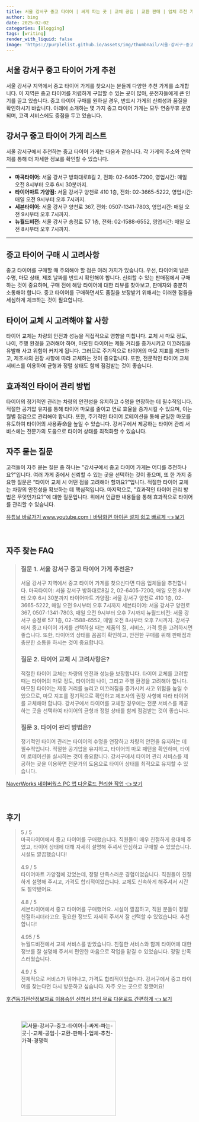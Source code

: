 ```yaml
---
title: 서울 강서구 중고 타이어 | 싸게 파는 곳 | 교체 공임 | 교환 판매 | 업체 추천 가격 경쟁력
author: bing
date: 2025-02-02
categories: [Blogging]
tags: [writing]
render_with_liquid: false
image: 'https://purplelist.github.io/assets/img/thumbnail/서울-강서구-중고-타이어-|-싸게-파는-곳-|-교체-공임-|-교환-판매-|-업체-추천-가격-경쟁력.webp'
---
```



<h2 id='중고 타이어 가게 추천'>서울 강서구 중고 타이어 가게 추천</h2>

<p>서울 강서구 지역에서 중고 타이어 가게를 찾으시는 분들께 다양한 추천 가게를 소개합니다. 이 지역은 중고 타이어를 저렴하게 구입할 수 있는 곳이 많아, 운전자들에게 큰 인기를 끌고 있습니다. 중고 타이어 구매를 원하실 경우, 반드시 가게의 신뢰성과 품질을 확인하시기 바랍니다. 아래에 소개하는 몇 가지 중고 타이어 가게는 모두 연중무휴 운영되며, 고객 서비스에도 중점을 두고 있습니다.</p>

<h2 id='중고 타이어 가게 리스트'>강서구 중고 타이어 가게 리스트</h2>

<p>서울 강서구에서 추천하는 중고 타이어 가게는 다음과 같습니다. 각 가게의 주소와 연락처를 통해 더 자세한 정보를 확인할 수 있습니다.</p>

<hr />

<ul>
    <li><b>마곡타이어:</b> 서울 강서구 방화대로8길 2, 전화: 02-6405-7200, 영업시간: 매일 오전 8시부터 오후 6시 30분까지.</li>
    <li><b>타이어마트 가양점:</b> 서울 강서구 양천로 410 1층, 전화: 02-3665-5222, 영업시간: 매일 오전 9시부터 오후 7시까지.</li>
    <li><b>세븐타이어:</b> 서울 강서구 양천로 367, 전화: 0507-1341-7803, 영업시간: 매일 오전 9시부터 오후 7시까지.</li>
    <li><b>뉴월드비전:</b> 서울 강서구 송정로 57 1층, 전화: 02-1588-6552, 영업시간: 매일 오전 8시부터 오후 7시까지.</li>
</ul>

<hr />

<h2 id='중고 타이어 구매 팁'>중고 타이어 구매 시 고려사항</h2>

<p>중고 타이어를 구매할 때 주의해야 할 점은 여러 가지가 있습니다. 우선, 타이어의 남은 수명, 마모 상태, 제조 날짜를 반드시 확인해야 합니다. 신뢰할 수 있는 판매점에서 구매하는 것이 중요하며, 구매 전에 해당 타이어에 대한 리뷰를 찾아보고, 판매자와 충분히 소통해야 합니다. 중고 타이어를 구매하면서도 품질을 보장받기 위해서는 이러한 점들을 세심하게 체크하는 것이 필요합니다.</p>

<h2 id='타이어 교체 시 유의사항'>타이어 교체 시 고려해야 할 사항</h2>

<p>타이어 교체는 차량의 안전과 성능을 직접적으로 영향을 미칩니다. 교체 시 마모 정도, 나이, 주행 환경을 고려해야 하며, 마모된 타이어는 제동 거리를 증가시키고 미끄러짐을 유발해 사고 위험이 커지게 됩니다. 그러므로 주기적으로 타이어의 마모 지표를 체크하고, 제조사의 권장 사항에 따라 교체하는 것이 중요합니다. 또한, 전문적인 타이어 교체 서비스를 이용하여 균형과 정렬 상태도 함께 점검받는 것이 좋습니다.</p>

<h2 id='타이어 관리 방법'>효과적인 타이어 관리 방법</h2>

<p>타이어의 정기적인 관리는 차량의 안전성을 유지하고 수명을 연장하는 데 필수적입니다. 적절한 공기압 유지를 통해 타이어 마모를 줄이고 연료 효율을 증가시킬 수 있으며, 이는 월별 점검으로 관리해야 합니다. 또한, 주기적인 타이어 로테이션을 통해 균일한 마모를 유도하여 타이어의 사용寿命을 높일 수 있습니다. 강서구에서 제공하는 타이어 관리 서비스에는 전문가의 도움으로 타이어 상태를 최적화할 수 있습니다.</p>

<h2 id='자주 묻는 질문'>자주 묻는 질문</h2>

<p>고객들이 자주 묻는 질문 중 하나는 "강서구에서 중고 타이어 가게는 어디를 추천하나요?"입니다. 여러 가게 중에서 신뢰할 수 있는 곳을 선택하는 것이 좋으며, 또 한 가지 중요한 질문은 “타이어 교체 시 어떤 점을 고려해야 할까요?”입니다. 적절한 타이어 교체는 차량의 안전성을 확보하는 데 핵심적입니다. 마지막으로, "효과적인 타이어 관리 방법은 무엇인가요?"에 대한 질문입니다. 위에서 언급한 내용들을 통해 효과적으로 타이어를 관리할 수 있습니다.</p>


<p><a class="click-button" title="유튜브 바로가기 www.youtube.comㅣ바탕화면 아이콘 설치 쉽고 빠르게" href="https://purplelist.github.io/posts/%EC%9C%A0%ED%8A%9C%EB%B8%8C-%EB%B0%94%EB%A1%9C%EA%B0%80%EA%B8%B0-www.youtube.com%E3%85%A3%EB%B0%94%ED%83%95%ED%99%94%EB%A9%B4-%EC%95%84%EC%9D%B4%EC%BD%98-%EC%84%A4%EC%B9%98-%EC%89%BD%EA%B3%A0-%EB%B9%A0%EB%A5%B4%EA%B2%8C/" rel="dofollow">유튜브 바로가기 www.youtube.comㅣ바탕화면 아이콘 설치 쉽고 빠르게 👈 보기</a></p><br>
<h2 id='자주_찾는_FAQ'>자주 찾는 FAQ</h2>
<div itemscope="" itemtype="https://schema.org/FAQPage"> 
<blockquote> 
<div itemscope="" itemprop="mainEntity" itemtype="https://schema.org/Question"> 
<h3 itemprop="name">질문 1. 서울 강서구 중고 타이어 가게 추천은?</h3> 
<div itemscope="" itemprop="acceptedAnswer" itemtype="https://schema.org/Answer"> 
<span itemprop="text"> 
<p>서울 강서구 지역에서 중고 타이어 가게를 찾으신다면 다음 업체들을 추천합니다. 
마곡타이어: 서울 강서구 방화대로8길 2, 02-6405-7200, 매일 오전 8시부터 오후 6시 30분까지 
타이어마트 가양점: 서울 강서구 양천로 410 1층, 02-3665-5222, 매일 오전 9시부터 오후 7시까지 
세븐타이어: 서울 강서구 양천로 367, 0507-1341-7803, 매일 오전 9시부터 오후 7시까지 
뉴월드비전: 서울 강서구 송정로 57 1층, 02-1588-6552, 매일 오전 8시부터 오후 7시까지. 
강서구에서 중고 타이어 가게를 선택하실 때는 제품의 질, 서비스, 가격 등을 고려하시면 좋습니다. 또한, 타이어의 상태를 꼼꼼히 확인하고, 안전한 구매를 위해 판매점과 충분한 소통을 하시는 것이 중요합니다.</p> 
</span> 
</div> 
</div> 

<div itemscope="" itemprop="mainEntity" itemtype="https://schema.org/Question"> 
<h3 itemprop="name">질문 2. 타이어 교체 시 고려사항은?</h3> 
<div itemscope="" itemprop="acceptedAnswer" itemtype="https://schema.org/Answer"> 
<span itemprop="text"> 
<p>적절한 타이어 교체는 차량의 안전과 성능을 보장합니다. 타이어 교체를 고려할 때는 타이어의 마모 정도, 타이어의 나이, 그리고 주행 환경을 고려해야 합니다. 마모된 타이어는 제동 거리를 늘리고 미끄러짐을 증가시켜 사고 위험을 높일 수 있으므로, 마모 지표를 정기적으로 확인하고 제조사의 권장 사항에 따라 타이어를 교체해야 합니다. 강서구에서 타이어를 교체할 경우에는 전문 서비스를 제공하는 곳을 선택하여 타이어의 균형과 정렬 상태를 함께 점검받는 것이 좋습니다.</p> 
</span> 
</div> 
</div> 

<div itemscope="" itemprop="mainEntity" itemtype="https://schema.org/Question"> 
<h3 itemprop="name">질문 3. 타이어 관리 방법은?</h3> 
<div itemscope="" itemprop="acceptedAnswer" itemtype="https://schema.org/Answer"> 
<span itemprop="text"> 
<p>정기적인 타이어 관리는 타이어의 수명을 연장하고 차량의 안전을 유지하는 데 필수적입니다. 적절한 공기압을 유지하고, 타이어의 마모 패턴을 확인하며, 타이어 로테이션을 실시하는 것이 중요합니다. 강서구에서 타이어 관리 서비스를 제공하는 곳을 이용하면 전문가의 도움으로 타이어 상태를 최적으로 유지할 수 있습니다.</p> 
</span> 
</div> 
</div> 
</blockquote> 
</div>
<p><a class="click-button" title="NaverWorks 네이버웍스 PC 앱 다운로드 편리한 작업" href="https://purplelist.github.io/posts/NaverWorks-%EB%84%A4%EC%9D%B4%EB%B2%84%EC%9B%8D%EC%8A%A4-PC-%EC%95%B1-%EB%8B%A4%EC%9A%B4%EB%A1%9C%EB%93%9C-%ED%8E%B8%EB%A6%AC%ED%95%9C-%EC%9E%91%EC%97%85/" rel="dofollow">NaverWorks 네이버웍스 PC 앱 다운로드 편리한 작업 👈 보기</a></p><br>
<h2 id='후기'>후기</h2>
<div itemscope itemtype="https://schema.org/Product">
  <blockquote>
  <div itemprop="review" itemscope itemtype="https://schema.org/Review">
      <div itemprop="reviewRating" itemscope itemtype="https://schema.org/Rating"> <span itemprop="ratingValue">5</span> / <span itemprop="bestRating">5</span> </div>
      <span itemprop="reviewBody">마곡타이어에서 중고 타이어를 구매했습니다. 직원들이 매우 친절하게 응대해 주었고, 타이어 상태에 대해 자세히 설명해 주셔서 안심하고 구매할 수 있었습니다. 시설도 깔끔했습니다!</span>
  </div>
  <br>
  <div itemprop="review" itemscope itemtype="https://schema.org/Review">
      <div itemprop="reviewRating" itemscope itemtype="https://schema.org/Rating"> <span itemprop="ratingValue">4.9</span> / <span itemprop="bestRating">5</span> </div>
      <span itemprop="reviewBody">타이어마트 가양점에 갔었는데, 정말 만족스러운 경험이었습니다. 직원들이 친절하게 설명해 주시고, 가격도 합리적이었습니다. 교체도 신속하게 해주셔서 시간도 절약됐어요.</span>
  </div>
  <br>
  <div itemprop="review" itemscope itemtype="https://schema.org/Review">
      <div itemprop="reviewRating" itemscope itemtype="https://schema.org/Rating"> <span itemprop="ratingValue">4.8</span> / <span itemprop="bestRating">5</span> </div>
      <span itemprop="reviewBody">세븐타이어에서 중고 타이어를 구매했어요. 시설이 깔끔하고, 직원 분들이 정말 친절하시더라고요. 필요한 정보도 자세히 주셔서 잘 선택할 수 있었습니다. 추천합니다!</span>
  </div>
  <br>
  <div itemprop="review" itemscope itemtype="https://schema.org/Review">
      <div itemprop="reviewRating" itemscope itemtype="https://schema.org/Rating"> <span itemprop="ratingValue">4.95</span> / <span itemprop="bestRating">5</span> </div>
      <span itemprop="reviewBody">뉴월드비전에서 교체 서비스를 받았습니다. 친절한 서비스와 함께 타이어에 대한 정보를 잘 설명해 주셔서 편안한 마음으로 작업을 맡길 수 있었습니다. 정말 만족스러웠습니다.</span>
  </div>
  <br>
  <div itemprop="review" itemscope itemtype="https://schema.org/Review">
      <div itemprop="reviewRating" itemscope itemtype="https://schema.org/Rating"> <span itemprop="ratingValue">4.9</span> / <span itemprop="bestRating">5</span> </div>
      <span itemprop="reviewBody">전체적으로 서비스가 뛰어나고, 가격도 합리적이었습니다. 강서구에서 중고 타이어를 찾는다면 다시 방문하고 싶습니다. 자주 오는 곳으로 정했어요!</span>
  </div>
  </blockquote>
</div>
<p><a class="click-button" title="후견등기전산정보자료 이용승인 신청서 양식 무료 다운로드 간편하게" href="https://purplelist.github.io/posts/%ED%9B%84%EA%B2%AC%EB%93%B1%EA%B8%B0%EC%A0%84%EC%82%B0%EC%A0%95%EB%B3%B4%EC%9E%90%EB%A3%8C-%EC%9D%B4%EC%9A%A9%EC%8A%B9%EC%9D%B8-%EC%8B%A0%EC%B2%AD%EC%84%9C-%EC%96%91%EC%8B%9D-%EB%AC%B4%EB%A3%8C-%EB%8B%A4%EC%9A%B4%EB%A1%9C%EB%93%9C-%EA%B0%84%ED%8E%B8%ED%95%98%EA%B2%8C/" rel="dofollow">후견등기전산정보자료 이용승인 신청서 양식 무료 다운로드 간편하게 👈 보기</a></p><br>
<figure class="image"><img src="https://purplelist.github.io/assets/img/thumbnail/서울-강서구-중고-타이어-|-싸게-파는-곳-|-교체-공임-|-교환-판매-|-업체-추천-가격-경쟁력.webp" alt="서울-강서구-중고-타이어-|-싸게-파는-곳-|-교체-공임-|-교환-판매-|-업체-추천-가격-경쟁력" width="256" height="256"></figure>